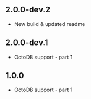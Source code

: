 ## 2.0.0-dev.2

* New build & updated readme

## 2.0.0-dev.1

* OctoDB support - part 1

## 1.0.0

* OctoDB support - part 1
